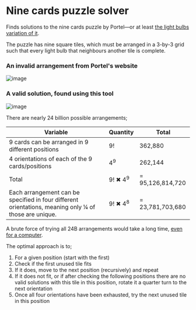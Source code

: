 # Nine cards puzzle solver

Finds solutions to the nine cards puzzle by Portel—or at least [the light bulbs variation of it](https://www.portel.ee/en/pood/lightbulbs).

The puzzle has nine square tiles, which must be arranged in a 3-by-3 grid such that every light bulb that neighbours another tile is complete.

### An invalid arrangement from Portel's website

![image](https://github.com/user-attachments/assets/1e665c1e-5d06-46ea-ac80-3446849439c1)

### A valid solution, found using this tool

![image](https://github.com/user-attachments/assets/890b4908-36ab-4d8f-b8c6-fe939bf7094c)

There are nearly 24 billion possible arrangements;

| Variable                                                                                              | Quantity           | Total            |
|-------------------------------------------------------------------------------------------------------|--------------------|------------------|
| 9 cards can be arranged in 9 different positions                                                      | 9!                 | 362,880          |
| 4 orientations of each of the 9 cards/positions                                                       | 4<sup>9</sup>      | 262,144          |
| Total                                                                                                 | 9! ✖ 4<sup>9</sup> | = 95,126,814,720 |
| Each arrangement can be specified in four different orientations, meaning only ¼ of those are unique. | 9! ✖ 4<sup>8</sup> | = 23,781,703,680 |

A brute force of trying all 24B arrangements would take a long time, [even for a computer](https://github.com/dcreemer/scramble#:~:text=naive%20golang%20solution%20took%20almost%2022%20minutes%20to%20find%20all%20of%20the%20solutions).

The optimal approach is to;

1. For a given position (start with the first)
2. Check if the first unused tile fits
3. If it does, move to the next position (recursively) and repeat
4. If it does not fit, or if after checking the following positions there are no valid solutions with this tile in this position, rotate it a quarter turn to the next orientation
5. Once all four orientations have been exhausted, try the next unused tile in this position
